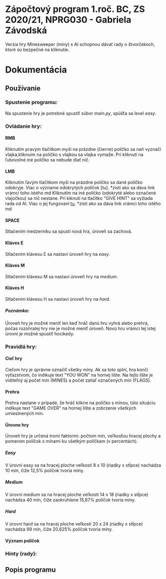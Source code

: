 # Zápočtový program 1.roč. BC, ZS 2020/21, NPRG030 - Gabriela Závodská
Verzia hry Minesweeper (míny) s AI schopnou dávať rady o štvorčekoch, ktoré sú bezpečné na kliknutie.
# Dokumentácia
## Používanie
### Spustenie programu:
Na spustenie hry je potrebné spustiť súbor *main.py*, spúšťa sa level _easy_.
### Ovládanie hry:
#### RMB
Kliknutím pravým tlačítkom myši na prázdne (čierne) políčko sa naň vyznačí vlajka,kliknuím na políčko s vlajkou sa vlajka vymaže.
Pri kliknutí na ľubovolné iné políčko sa nebude diať nič.
#### LMB
Kliknutím ľavým tlačítkom myši na prázdne políčko sa dané políčko odokryje. Viac o význame odokrytých políčok [tu]. \*zisti ako sa dáva link vrámci toho istého md
Kliknutím na iné políčko (odokryté alebo označené vlajočkou) sa nič nestane. Pri kiknutí na tlačítko "GIVE HINT" sa vyžiada rada od AI. Viac o jej fungovaní [tu](https://github.com/GabiZavod/Zapoctak-ZS1BC#hinty-rady). \*zisti ako sa dáva link vrámci toho istého md
#### SPACE
Stlačením medzerníku sa spustí nová hra, úroveň sa zachová.
#### Kláves E
Stlačením klávesu E sa nastaví úroveň hry na *easy*.
#### Kláves M
Stlačením klávesu M sa nastaví úroveň hry na *medium*.
#### Kláves H
Stlačením klávesu H sa nastaví úroveň hry na *hard*.
##### Poznámka:
Úroveň hry je možné meniť len keď hráč danú hru vyhrá alebo prehrá, počas rozohratej hry nie je možné meniť úroveň. Novú hru vrámci tej istej úrovni je možné spustiť hocikedy.
### Pravidlá hry:
#### Cieľ hry
Cieľom hry je správne označiť všetky míny. Ak sa toto splní, hra končí výťazstvom, čo indikuje text "YOU WON" na hornej lište. Na tejto lište je viditeľný aj počet mín (MINES) a počet zatiaľ označených mín (FLAGS).
#### Prehra
Prehra nastane v prípade, že hráč klikne na políčko s mínou, túto situáciu indikuje text "GAME OVER" na hornej lište a zobrzenie všetkých umiestnených mín.
#### Úrovne hry
Úroveň hry je určená tromi faktormi: počtom mín, veľkosťou hracej plochy a pomerom políčok s mínami ku všetkým políčkam (v percentách).
##### Easy
V úrovni easy sa na hracej ploche veľkosti 8 x 10 (riadky x stĺpce) nachádza 10 mín, čiže 12,5% políčok tvoria míny.
##### Medium
V úrovni medium sa na hracej ploche veľkosti 14 x 18 (riadky x stĺpce) nachádza 40 mín, čiže zaokrúhlene 15,87% políčok tvoria míny.
##### Hard
V úrovni hard sa na hracej ploche veľkosti 20 x 24 (riadky x stĺpce) nachádza 99 mín, čiže 20,625% políčok tvoria míny.
#### Význam políčok


### Hinty (rady):

## Popis programu
